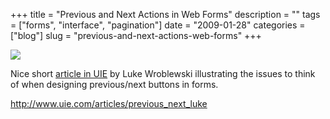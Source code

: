 +++
title = "Previous and Next Actions in Web Forms"
description = ""
tags = ["forms", "interface", "pagination"]
date = "2009-01-28"
categories = ["blog"]
slug = "previous-and-next-actions-web-forms"
+++



  <div class="notebook-screenshot"><a href="http://www.uie.com/articles/previous_next_luke"><img src="//konigi.com/media/notebook/wroblewski-prevnext-buttons.jpg" class="notebook-image" /></a></div><p>Nice short <a href="http://www.uie.com/articles/previous_next_luke">article in UIE</a> by Luke Wroblewski illustrating the issues to think of when designing previous/next buttons in forms. </p>
    
  <a href="http://www.uie.com/articles/previous_next_luke">http://www.uie.com/articles/previous_next_luke</a>
